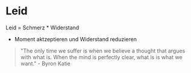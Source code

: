 # Leid

Leid = Schmerz * Widerstand

- Moment aktzeptieren und Widerstand reduzieren

> "The only time we suffer is when we believe a thought that argues with what is. When the mind is perfectly clear, what is is what we want." - Byron Katie